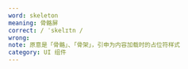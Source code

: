 ```yaml
---
word: skeleton
meaning: 骨骼屏
correct: / ˈskelɪtn /
wrong: 
note: 原意是「骨骼」、「骨架」，引申为内容加载时的占位符样式
category: UI 组件
---
```

